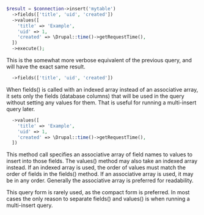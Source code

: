```php
$result = $connection->insert('mytable')
  ->fields(['title', 'uid', 'created'])
  ->values([
    'title' => 'Example',
    'uid' => 1,
    'created' => \Drupal::time()->getRequestTime(),
  ])
  ->execute();

```

This is the somewhat more verbose equivalent of the previous query, and will have the exact same result.

```php
  ->fields(['title', 'uid', 'created'])

```

When fields() is called with an indexed array instead of an associative array, it sets only the fields (database columns) that will be used in the query without setting any values for them. That is useful for running a multi-insert query later.

```php
  ->values([
    'title' => 'Example',
    'uid' => 1,
    'created' => \Drupal::time()->getRequestTime(),
  ])

```

This method call specifies an associative array of field names to values to insert into those fields. The values() method may also take an indexed array instead. If an indexed array is used, the order of values must match the order of fields in the fields() method. If an associative array is used, it may be in any order. Generally the associative array is preferred for readability.

This query form is rarely used, as the compact form is preferred. In most cases the only reason to separate fields() and values() is when running a multi-insert query.